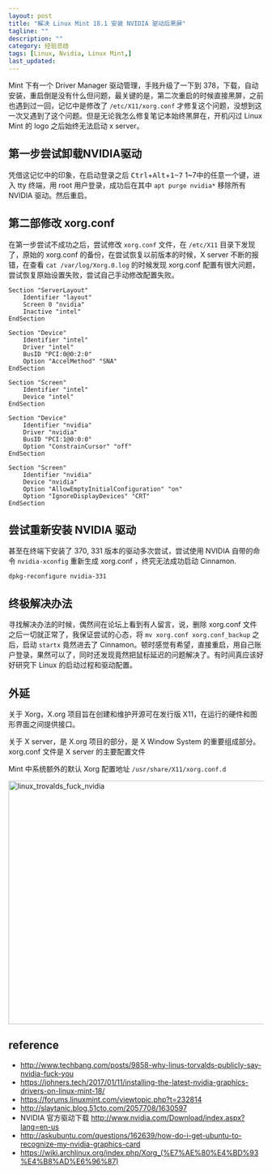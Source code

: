 ```yaml
---
layout: post
title: "解决 Linux Mint 18.1 安装 NVIDIA 驱动后黑屏"
tagline: ""
description: ""
category: 经验总结
tags: [Linux, Nvidia, Linux Mint,]
last_updated: 
---
```


Mint 下有一个 Driver Manager 驱动管理，手贱升级了一下到 378，下载，自动安装，重启倒是没有什么但问题，最关键的是，第二次重启的时候直接黑屏，之前也遇到过一回，记忆中是修改了 `/etc/X11/xorg.conf` 才修复这个问题，没想到这一次又遇到了这个问题。但是无论我怎么修复笔记本始终黑屏在，开机闪过 Linux Mint 的 logo 之后始终无法启动 x server。

## 第一步尝试卸载NVIDIA驱动

凭借这记忆中的印象，在启动登录之后 <kbd>Ctrl</kbd>+<kbd>Alt</kbd>+<kbd>1~7</kbd> 1~7中的任意一个键，进入 tty 终端，用 root 用户登录，成功后在其中 `apt purge nvidia*` 移除所有 NVIDIA 驱动。然后重启。

## 第二部修改 xorg.conf

在第一步尝试不成功之后，尝试修改 `xorg.conf` 文件，在 `/etc/X11` 目录下发现了，原始的 xorg.conf 的备份，在尝试恢复以前版本的时候，X server 不断的报错，在查看 `cat /var/log/Xorg.0.log` 的时候发现 xorg.conf 配置有很大问题，尝试恢复原始设置失败，尝试自己手动修改配置失败。

    Section "ServerLayout"
        Identifier "layout"
        Screen 0 "nvidia"
        Inactive "intel"
    EndSection

    Section "Device"
        Identifier "intel"
        Driver "intel"
        BusID "PCI:0@0:2:0"
        Option "AccelMethod" "SNA"
    EndSection

    Section "Screen"
        Identifier "intel"
        Device "intel"
    EndSection

    Section "Device"
        Identifier "nvidia"
        Driver "nvidia"
        BusID "PCI:1@0:0:0"
        Option "ConstrainCursor" "off"
    EndSection

    Section "Screen"
        Identifier "nvidia"
        Device "nvidia"
        Option "AllowEmptyInitialConfiguration" "on"
        Option "IgnoreDisplayDevices" "CRT"
    EndSection

## 尝试重新安装 NVIDIA 驱动
甚至在终端下安装了 370, 331 版本的驱动多次尝试，尝试使用 NVIDIA 自带的命令 `nvidia-xconfig` 重新生成 xorg.conf ，终究无法成功启动 Cinnamon.

	dpkg-reconfigure nvidia-331

## 终极解决办法
寻找解决办法的时候，偶然间在论坛上看到有人留言，说，删除 xorg.conf 文件之后一切就正常了，我保证尝试的心态，将 `mv xorg.conf xorg.conf_backup` 之后，启动 `startx` 竟然进去了 Cinnamon。顿时感觉有希望，直接重启，用自己账户登录，果然可以了，同时还发现竟然把鼠标延迟的问题解决了。有时间真应该好好研究下 Linux 的启动过程和驱动配置。


## 外延
关于 Xorg，X.org 项目旨在创建和维护开源可在发行版 X11，在运行的硬件和图形界面之间提供接口。

关于 X server，是 X.org 项目的部分，是 X Window System 的重要组成部分。xorg.conf 文件是 X server 的主要配置文件

Mint 中系统额外的默认 Xorg 配置地址 `/usr/share/X11/xorg.conf.d`

<a data-flickr-embed="true"  href="https://www.flickr.com/photos/einverne/33260819255/in/dateposted-public/" title="linux_trovalds_fuck_nvidia"><img src="https://c1.staticflickr.com/4/3862/33260819255_da339624db_z.jpg" width="640" height="480" alt="linux_trovalds_fuck_nvidia"></a><script async src="//embedr.flickr.com/assets/client-code.js" charset="utf-8"></script>

## reference

- <http://www.techbang.com/posts/9858-why-linus-torvalds-publicly-say-nvidia-fuck-you>
- <https://johners.tech/2017/01/11/installing-the-latest-nvidia-graphics-drivers-on-linux-mint-18/>
- <https://forums.linuxmint.com/viewtopic.php?t=232814>
- <http://slaytanic.blog.51cto.com/2057708/1630597>
- NVIDIA 官方驱动下载 <http://www.nvidia.com/Download/index.aspx?lang=en-us>
- <http://askubuntu.com/questions/162639/how-do-i-get-ubuntu-to-recognize-my-nvidia-graphics-card>
- <https://wiki.archlinux.org/index.php/Xorg_(%E7%AE%80%E4%BD%93%E4%B8%AD%E6%96%87)>